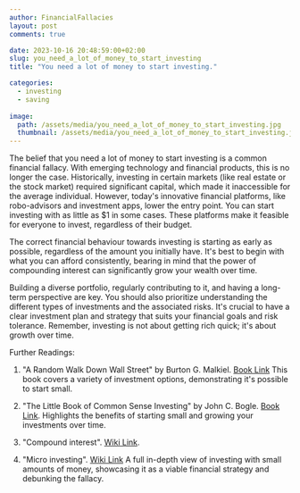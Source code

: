 ```yaml
---
author: FinancialFallacies
layout: post
comments: true

date: 2023-10-16 20:48:59:00+02:00  
slug: you_need_a_lot_of_money_to_start_investing
title: "You need a lot of money to start investing."

categories:
  - investing
  - saving
  
image:
  path: /assets/media/you_need_a_lot_of_money_to_start_investing.jpg
  thumbnail: /assets/media/you_need_a_lot_of_money_to_start_investing.jpg
---
```


The belief that you need a lot of money to start investing is a common financial fallacy. With emerging technology and financial products, this is no longer the case. Historically, investing in certain markets (like real estate or the stock market) required significant capital, which made it inaccessible for the average individual. However, today's innovative financial platforms, like robo-advisors and investment apps, lower the entry point. You can start investing with as little as $1 in some cases. These platforms make it feasible for everyone to invest, regardless of their budget.

The correct financial behaviour towards investing is starting as early as possible, regardless of the amount you initially have. It's best to begin with what you can afford consistently, bearing in mind that the power of compounding interest can significantly grow your wealth over time. 

Building a diverse portfolio, regularly contributing to it, and having a long-term perspective are key. You should also prioritize understanding the different types of investments and the associated risks. It's crucial to have a clear investment plan and strategy that suits your financial goals and risk tolerance. Remember, investing is not about getting rich quick; it's about growth over time.

Further Readings:

1. "A Random Walk Down Wall Street" by Burton G. Malkiel. [Book Link](https://www.amazon.com/Random-Walk-Down-Wall-Street/dp/0393330338)
This book covers a variety of investment options, demonstrating it's possible to start small.

2. "The Little Book of Common Sense Investing" by John C. Bogle. [Book Link](https://www.amazon.com/Little-Book-Common-Sense-Investing/dp/1119404509).
Highlights the benefits of starting small and growing your investments over time.

3. "Compound interest". [Wiki Link](https://en.wikipedia.org/wiki/Compound_interest).

4. "Micro investing". [Wiki Link](https://en.wikipedia.org/wiki/Micro-investing)
A full in-depth view of investing with small amounts of money, showcasing it as a viable financial strategy and debunking the fallacy.
